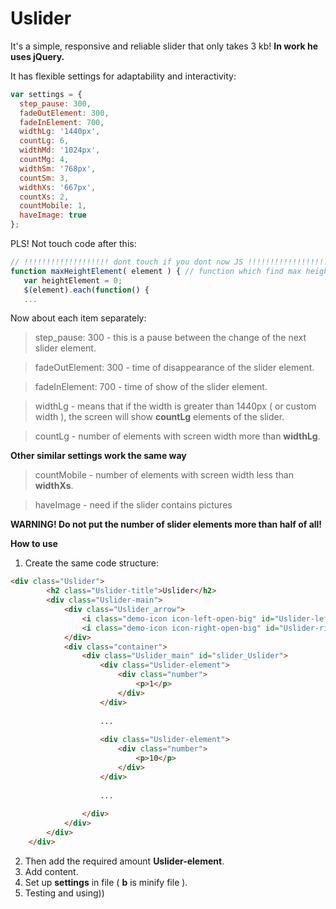 # Uslider
It's a simple, responsive and reliable slider that only takes 3 kb!
**In work he uses jQuery.**

It has flexible settings for adaptability and interactivity:

```javascript
var settings = { 
  step_pause: 300, 
  fadeOutElement: 300, 
  fadeInElement: 700, 
  widthLg: '1440px', 
  countLg: 6, 
  widthMd: '1024px', 
  countMg: 4, 
  widthSm: '768px', 
  countSm: 3, 
  widthXs: '667px', 
  countXs: 2, 
  countMobile: 1, 
  haveImage: true 
};
```

PLS! Not touch code after this:

```javascript
// !!!!!!!!!!!!!!!!!!! dont touch if you dont now JS !!!!!!!!!!!!!!!!!!!!!! //
function maxHeightElement( element ) { // function which find max height in element
   var heightElement = 0;
   $(element).each(function() {
   ...
```

Now about each item separately:

> step_pause: 300 - this is a pause between the change of the next slider element.

> fadeOutElement: 300 - time of disappearance of the slider element.

> fadeInElement: 700 - time of show of the slider element.

> widthLg - means that if the width is greater than 1440px ( or custom width ), the screen will show **countLg** elements of the slider.

> countLg - number of elements with screen width more than **widthLg**.

**Other similar settings work the same way**

> countMobile - number of elements with screen width less than **widthXs**.

> haveImage - need if the slider contains pictures

**WARNING! Do not put the number of slider elements more than half of all!**

**How to use**
1. Create the same code structure:

```html
<div class="Uslider">
        <h2 class="Uslider-title">Uslider</h2>
        <div class="Uslider-main">
            <div class="Uslider_arrow">
                <i class="demo-icon icon-left-open-big" id="Uslider-left"></i> <!-- you can use any button, he must have id "Uslider-left" -->
                <i class="demo-icon icon-right-open-big" id="Uslider-right"></i> <!-- you can use any button, he must have id "Uslider-right" -->
            </div>
            <div class="container">
                <div class="Uslider_main" id="slider_Uslider">
                    <div class="Uslider-element">
                        <div class="number">
                            <p>1</p>
                        </div>
                    </div>
                    
                    ...
                    
                    <div class="Uslider-element">
                        <div class="number">
                            <p>10</p>
                        </div>
                    </div>
                    
                    ...
                    
                </div>
            </div>
        </div>
    </div>
```

2. Then add the required amount **Uslider-element**.
3. Add content.
4. Set up **settings** in file ( **b** is minify file ).
5. Testing and using))

